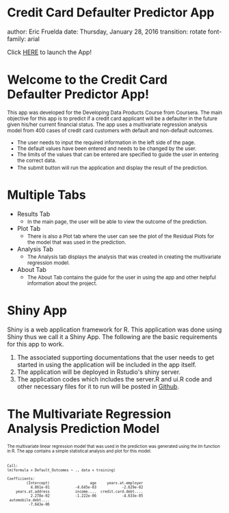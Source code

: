 Credit Card Defaulter Predictor App
========================================================
author: Eric Fruelda
date: Thursday, January 28, 2016
transition: rotate
font-family: arial

Click [HERE](https://ericfruelda.shinyapps.io/Developing-Data-Products/) to launch the App!

Welcome to the Credit Card Defaulter Predictor App!
========================================================

<small>
This app was developed for the Developing Data Products Course from Coursera. The main objective for this app is to predict if a credit card applicant will be a defaulter in the future given his/her current financial status. The app uses a multivariate regression analysis model from 400 cases of credit card customers with default and non-default outcomes.

- The user needs to input the required information in the left side of the page.
- The default values have been entered and needs to be changed by the user.
- The limits of the values that can be entered are specified to guide the user in entering the correct data.
- The submit button will run the application and display the result of the prediction.</small>

Multiple Tabs
========================================================

- Results Tab
  + <small> In the main page, the user will be able to view the outcome of the prediction.</small> 
- Plot Tab
  + <small> There is also a Plot tab where the user can see the plot of the Residual Plots for the model that was used in the prediction.</small> 
- Analysis Tab
  + <small> The Analysis tab displays the analysis that was created in creating the multivariate regression model.</small> 
- About Tab
  + <small> The About Tab contains the guide for the user in using the app and other helpful information about the project.</small>

Shiny App
========================================================

Shiny is a web application framework for R. This application was done using Shiny thus we call it a Shiny App. The following are the basic requirements for this app to work.

1. The associated supporting documentations that the user needs to get started in using the application will be included in the app itself.
2. The application will be deployed in Rstudio's shiny server.
3. The application codes which includes the server.R and ui.R code and other necessary files for it to run will be posted in [Github](https://github.com/ericfruelda/Developing-Data-Products.git).

The Multivariate Regression Analysis Prediction Model
========================================================

<small><small>
The multivariate linear regression model that was used in the prediction was generated using the *lm* function in R. The app contains a simple statistical analysis and plot for this model.


```

Call:
lm(formula = Default_Outcomes ~ ., data = training)

Coefficients:
         (Intercept)                   age     years.at.employer  
           4.861e-01            -4.645e-03            -2.629e-02  
    years.at.address            income....  credit.card.debt....  
           2.278e-02            -1.222e-06            -4.633e-05  
 automobile.debt....  
          -7.643e-06  
```
</small></small>
